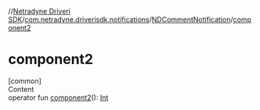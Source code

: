 //[Netradyne Driveri SDK](../../index.md)/[com.netradyne.driverisdk.notifications](../index.md)/[NDCommentNotification](index.md)/[component2](component2.md)



# component2  
[common]  
Content  
operator fun [component2](component2.md)(): [Int](https://kotlinlang.org/api/latest/jvm/stdlib/kotlin/-int/index.html)  



